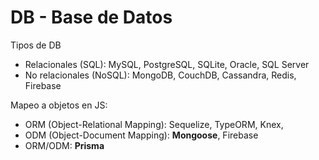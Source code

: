 ---
---

# DB - Base de Datos

Tipos de DB

- Relacionales (SQL): MySQL, PostgreSQL, SQLite, Oracle, SQL Server
- No relacionales (NoSQL): MongoDB, CouchDB, Cassandra, Redis, Firebase

Mapeo a objetos en JS:

- ORM (Object-Relational Mapping): Sequelize, TypeORM, Knex,
- ODM (Object-Document Mapping): **Mongoose**, Firebase
- ORM/ODM: **Prisma**
